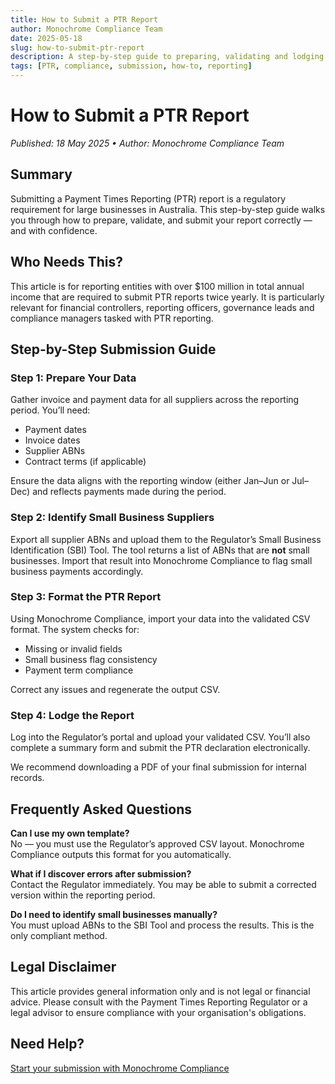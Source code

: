 ```yaml
---
title: How to Submit a PTR Report
author: Monochrome Compliance Team
date: 2025-05-18
slug: how-to-submit-ptr-report
description: A step-by-step guide to preparing, validating and lodging your Payment Times Reporting (PTR) submission using Monochrome Compliance.
tags: [PTR, compliance, submission, how-to, reporting]
---
```


<!-- Render using default Monochrome theme -->

# How to Submit a PTR Report

_Published: 18 May 2025 • Author: Monochrome Compliance Team_

## Summary

Submitting a Payment Times Reporting (PTR) report is a regulatory requirement for large businesses in Australia. This step-by-step guide walks you through how to prepare, validate, and submit your report correctly — and with confidence.

## Who Needs This?

This article is for reporting entities with over $100 million in total annual income that are required to submit PTR reports twice yearly. It is particularly relevant for financial controllers, reporting officers, governance leads and compliance managers tasked with PTR reporting.

## Step-by-Step Submission Guide

### Step 1: Prepare Your Data

Gather invoice and payment data for all suppliers across the reporting period. You’ll need:

- Payment dates
- Invoice dates
- Supplier ABNs
- Contract terms (if applicable)

Ensure the data aligns with the reporting window (either Jan–Jun or Jul–Dec) and reflects payments made during the period.

### Step 2: Identify Small Business Suppliers

Export all supplier ABNs and upload them to the Regulator’s Small Business Identification (SBI) Tool. The tool returns a list of ABNs that are **not** small businesses. Import that result into Monochrome Compliance to flag small business payments accordingly.

### Step 3: Format the PTR Report

Using Monochrome Compliance, import your data into the validated CSV format. The system checks for:

- Missing or invalid fields
- Small business flag consistency
- Payment term compliance

Correct any issues and regenerate the output CSV.

### Step 4: Lodge the Report

Log into the Regulator’s portal and upload your validated CSV. You’ll also complete a summary form and submit the PTR declaration electronically.

We recommend downloading a PDF of your final submission for internal records.

## Frequently Asked Questions

**Can I use my own template?**  
No — you must use the Regulator’s approved CSV layout. Monochrome Compliance outputs this format for you automatically.

**What if I discover errors after submission?**  
Contact the Regulator immediately. You may be able to submit a corrected version within the reporting period.

**Do I need to identify small businesses manually?**  
You must upload ABNs to the SBI Tool and process the results. This is the only compliant method.

## Legal Disclaimer

This article provides general information only and is not legal or financial advice. Please consult with the Payment Times Reporting Regulator or a legal advisor to ensure compliance with your organisation's obligations.

## Need Help?

[Start your submission with Monochrome Compliance](https://monochrome-compliance.com)

